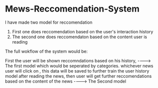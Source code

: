 # Mews-Reccomendation-System

I have made two model for reccomendation
1) First one does reccomendation based on the user's interaction history
2) The second one does reccomendaton based on the content user is reading

The full wokflow of the system would be:

First the user will be shown reccomndations based on his history, ----> The first model
which would be seperated by categories.
whichever news user will click on , this data will be saved to further train the user history model
after reading the news, then user will get further reccomendations based on the content of the news ----> The Second model

